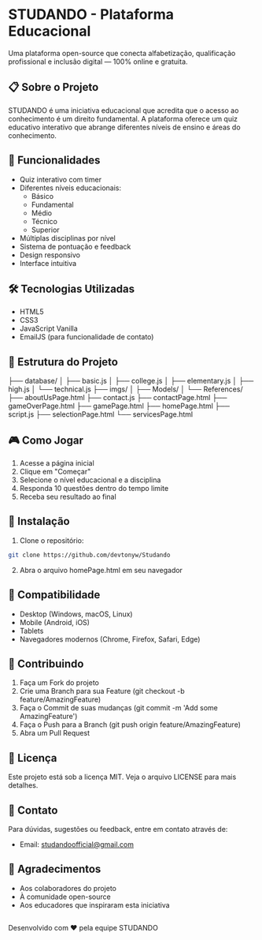 # STUDANDO - Plataforma Educacional

Uma plataforma open-source que conecta alfabetização, qualificação profissional e inclusão digital — 100% online e gratuita.

## 📋 Sobre o Projeto

STUDANDO é uma iniciativa educacional que acredita que o acesso ao conhecimento é um direito fundamental. A plataforma oferece um quiz educativo interativo que abrange diferentes níveis de ensino e áreas do conhecimento.

## 🚀 Funcionalidades

- Quiz interativo com timer
- Diferentes níveis educacionais:
  - Básico
  - Fundamental
  - Médio
  - Técnico
  - Superior
- Múltiplas disciplinas por nível
- Sistema de pontuação e feedback
- Design responsivo
- Interface intuitiva

## 🛠️ Tecnologias Utilizadas

- HTML5
- CSS3
- JavaScript Vanilla
- EmailJS (para funcionalidade de contato)

## 📁 Estrutura do Projeto
├── database/ │ ├── basic.js │ ├── college.js │ ├── elementary.js │ ├── high.js │ └── technical.js ├── imgs/ │ ├── Models/ │ └── References/ ├── aboutUsPage.html ├── contact.js ├── contactPage.html ├── gameOverPage.html ├── gamePage.html ├── homePage.html ├── script.js ├── selectionPage.html └── servicesPage.html

## 🎮 Como Jogar

1. Acesse a página inicial
2. Clique em "Começar"
3. Selecione o nível educacional e a disciplina
4. Responda 10 questões dentro do tempo limite
5. Receba seu resultado ao final

## 🔧 Instalação

1. Clone o repositório:
```bash
git clone https://github.com/devtonyw/Studando
```

2. Abra o arquivo homePage.html em seu navegador

## 📱 Compatibilidade
- Desktop (Windows, macOS, Linux)
- Mobile (Android, iOS)
- Tablets
- Navegadores modernos (Chrome, Firefox, Safari, Edge)

## 🤝 Contribuindo
1. Faça um Fork do projeto
2. Crie uma Branch para sua Feature (git checkout -b feature/AmazingFeature)
3. Faça o Commit de suas mudanças (git commit -m 'Add some AmazingFeature')
4. Faça o Push para a Branch (git push origin feature/AmazingFeature)
5. Abra um Pull Request

## 📄 Licença
Este projeto está sob a licença MIT. Veja o arquivo LICENSE para mais detalhes.

## 📧 Contato
Para dúvidas, sugestões ou feedback, entre em contato através de:

- Email: studandoofficial@gmail.com

## 🙏 Agradecimentos
- Aos colaboradores do projeto
- À comunidade open-source
- Aos educadores que inspiraram esta iniciativa

##

Desenvolvido com ❤️ pela equipe STUDANDO
